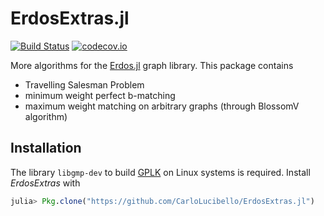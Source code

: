 # ErdosExtras.jl

[![Build Status](https://travis-ci.org/CarloLucibello/ErdosExtras.jl.svg?branch=master)](https://travis-ci.org/CarloLucibello/ErdosExtras.jl)
[![codecov.io](http://codecov.io/github/CarloLucibello/ErdosExtras.jl/coverage.svg?branch=master)](http://codecov.io/github/CarloLucibello/ErdosExtras.jl?branch=master)

More algorithms for the [Erdos.jl](https://github.com/CarloLucibello/Erdos.jl) graph library.
This package contains

- Travelling Salesman Problem
- minimum weight perfect b-matching
- maximum weight matching on arbitrary graphs (through BlossomV algorithm)

## Installation
The library `libgmp-dev` to build [GPLK](https://github.com/JuliaOpt/GLPK.jl) on Linux systems is required.
Install *ErdosExtras* with
```julia
julia> Pkg.clone("https://github.com/CarloLucibello/ErdosExtras.jl")
```
